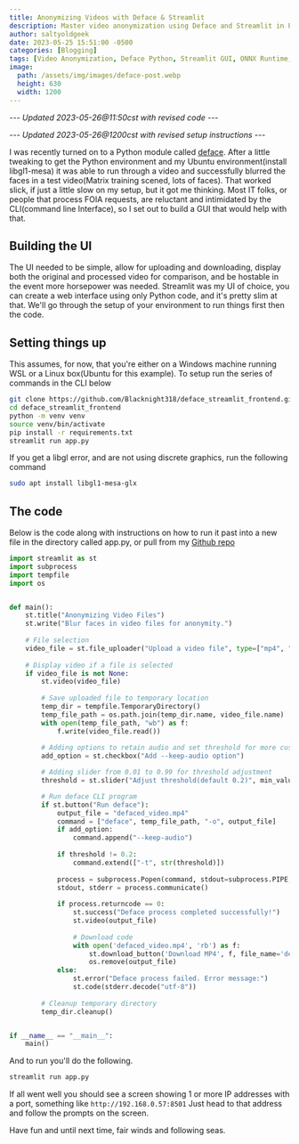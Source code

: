 ```yaml
---
title: Anonymizing Videos with Deface & Streamlit
description: Master video anonymization using Deface and Streamlit in Python. Get a hands-on guide to blurring faces in videos, including setup and code examples.
author: saltyoldgeek
date: 2023-05-25 15:51:00 -0500
categories: [Blogging]
tags: [Video Anonymization, Deface Python, Streamlit GUI, ONNX Runtime, Facial Blurring]
image:
  path: /assets/img/images/deface-post.webp
  height: 630
  width: 1200
---
```


*--- Updated 2023-05-26@11:50cst with revised code ---*

*--- Updated 2023-05-26@1200cst with revised setup instructions ---*

I was recently turned on to a Python module called [deface](https://github.com/ORB-HD/deface). After a little tweaking to get the Python environment and my Ubuntu environment(install libgl1-mesa) it was able to run through a video and successfully blurred the faces in a test video(Matrix training scened, lots of faces). That worked slick, if just a little slow on my setup, but it got me thinking. Most IT folks, or people that process FOIA requests, are reluctant and intimidated by the CLI(command line Interface), so I set out to build a GUI that would help with that.

## Building the UI

The UI needed to be simple, allow for uploading and downloading, display both the original and processed video for comparison, and be hostable in the event more horsepower was needed. Streamlit was my UI of choice, you can create a web interface using only Python code, and it's pretty slim at that. We'll go through the setup of your environment to run things first then the code.

## Setting things up

This assumes, for now, that you're either on a Windows machine running WSL or a Linux box(Ubuntu for this example). To setup run the series of commands in the CLI below

```bash
git clone https://github.com/Blacknight318/deface_streamlit_frontend.git
cd deface_streamlit_frontend
python -m venv venv
source venv/bin/activate
pip install -r requirements.txt
streamlit run app.py
```

If you get a libgl error, and are not using discrete graphics, run the following command

```bash
sudo apt install libgl1-mesa-glx
```

## The code

Below is the code along with instructions on how to run it past into a new file in the directory called app.py, or pull from my [Github repo](https://github.com/Blacknight318/deface_streamlit_frontend)

```python
import streamlit as st
import subprocess
import tempfile
import os


def main():
    st.title("Anonymizing Video Files")
    st.write("Blur faces in video files for anonymity.")
    
    # File selection
    video_file = st.file_uploader("Upload a video file", type=["mp4", "mov"])
    
    # Display video if a file is selected
    if video_file is not None:
        st.video(video_file)
        
        # Save uploaded file to temporary location
        temp_dir = tempfile.TemporaryDirectory()
        temp_file_path = os.path.join(temp_dir.name, video_file.name)
        with open(temp_file_path, "wb") as f:
            f.write(video_file.read())
           
        # Adding options to retain audio and set threshold for more customized processing
        add_option = st.checkbox("Add --keep-audio option")

        # Adding slider from 0.01 to 0.99 for threshold adjustment
        threshold = st.slider("Adjust threshold(default 0.2)", min_value=0.01, max_value=0.99, value=0.2, step=0.01)

        # Run deface CLI program
        if st.button("Run deface"):
            output_file = "defaced_video.mp4"
            command = ["deface", temp_file_path, "-o", output_file]
            if add_option:
                command.append("--keep-audio")
            
            if threshold != 0.2:
                command.extend(["-t", str(threshold)])
            
            process = subprocess.Popen(command, stdout=subprocess.PIPE, stderr=subprocess.PIPE)
            stdout, stderr = process.communicate()
            
            if process.returncode == 0:
                st.success("Deface process completed successfully!")
                st.video(output_file)
                
                # Download code
                with open('defaced_video.mp4', 'rb') as f:
                    st.download_button('Download MP4', f, file_name='defaced_video.mp4')
                    os.remove(output_file)
            else:
                st.error("Deface process failed. Error message:")
                st.code(stderr.decode("utf-8"))
        
        # Cleanup temporary directory
        temp_dir.cleanup()


if __name__ == "__main__":
    main()
```

And to run you'll do the following.

```bash
streamlit run app.py
```

If all went well you should see a screen showing 1 or more IP addresses with a port, something like ```http://192.168.0.57:8501```
Just head to that address and follow the prompts on the screen.

Have fun and until next time, fair winds and following seas.
